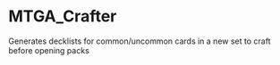 # MTGA_Crafter
Generates decklists for common/uncommon cards in a new set to craft before opening packs
